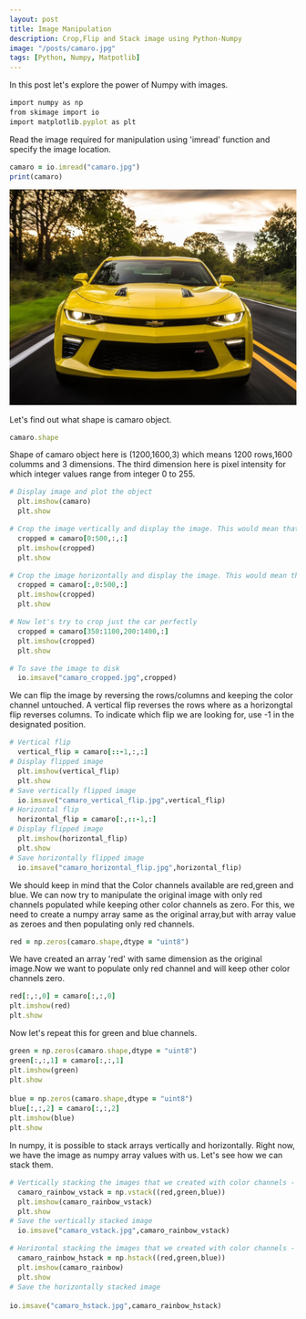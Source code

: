 ```yaml
---
layout: post
title: Image Manipulation
description: Crop,Flip and Stack image using Python-Numpy 
image: "/posts/camaro.jpg"
tags: [Python, Numpy, Matpotlib]
---
```


In this post let's explore the power of Numpy with images.

```ruby
import numpy as np
from skimage import io
import matplotlib.pyplot as plt
```

Read the image required for manipulation using 'imread' function and specify the image location.

```ruby
camaro = io.imread("camaro.jpg")
print(camaro)
```
<img src="https://raw.githubusercontent.com/SreedeviSreekumari/SreedeviSreekumari.github.io/master/img/posts/camaro.jpg">

Let's find out what shape is camaro object.

```ruby
camaro.shape
```
Shape of camaro object here is (1200,1600,3) which means 1200 rows,1600 columms and 3 dimensions.
The third dimension here is pixel intensity for which integer values range from integer 0 to 255.

```ruby
# Display image and plot the object 
  plt.imshow(camaro)
  plt.show
```
```ruby
# Crop the image vertically and display the image. This would mean that y axis will be affected.
  cropped = camaro[0:500,:,:]
  plt.imshow(cropped)
  plt.show
```
```ruby
# Crop the image horizontally and display the image. This would mean that x axis will be affected.
  cropped = camaro[:,0:500,:]
  plt.imshow(cropped)
  plt.show
```
```ruby
# Now let's try to crop just the car perfectly
  cropped = camaro[350:1100,200:1400,:]
  plt.imshow(cropped)
  plt.show
```
```ruby
# To save the image to disk
  io.imsave("camaro_cropped.jpg",cropped)
```
We can flip the image by reversing the rows/columns and keeping the color channel untouched. 
A vertical flip reverses the rows where as a horizongtal flip reverses columns.
To indicate which flip we are looking for, use -1 in the designated position.

```ruby
# Vertical flip
  vertical_flip = camaro[::-1,:,:]
# Display flipped image
  plt.imshow(vertical_flip)
  plt.show
# Save vertically flipped image
  io.imsave("camaro_vertical_flip.jpg",vertical_flip)
# Horizontal flip
  horizontal_flip = camaro[:,::-1,:]
# Display flipped image
  plt.imshow(horizontal_flip)
  plt.show
# Save horizontally flipped image
  io.imsave("camaro_horizontal_flip.jpg",horizontal_flip)
```
We should keep in mind that the Color channels available are red,green and blue. We can now try to manipulate the original image with only red channels populated while keeping other color channels as zero. For this, we need to create a numpy array same as the original array,but with array value as zeroes and then populating only red channels.
```ruby
red = np.zeros(camaro.shape,dtype = "uint8")
``` 

We have created an array 'red' with same dimension as the original image.Now we want to populate only red channel and will keep other color channels zero.
```ruby
red[:,:,0] = camaro[:,:,0]
plt.imshow(red)
plt.show
```   

Now let's repeat this for green and blue channels.
```ruby
green = np.zeros(camaro.shape,dtype = "uint8")  
green[:,:,1] = camaro[:,:,1]
plt.imshow(green)
plt.show

blue = np.zeros(camaro.shape,dtype = "uint8")  
blue[:,:,2] = camaro[:,:,2]
plt.imshow(blue)
plt.show
``` 
In numpy, it is possible to stack arrays vertically and horizontally. Right now, we have the image as numpy array values with us. Let's see how we can stack them.
```ruby
# Vertically stacking the images that we created with color channels - red,green and blue
  camaro_rainbow_vstack = np.vstack((red,green,blue))
  plt.imshow(camaro_rainbow_vstack)
  plt.show
# Save the vertically stacked image
  io.imsave("camaro_vstack.jpg",camaro_rainbow_vstack)
``` 

```ruby
# Horizontal stacking the images that we created with color channels - red,green and blue
  camaro_rainbow_hstack = np.hstack((red,green,blue))
  plt.imshow(camaro_rainbow)
  plt.show
# Save the horizontally stacked image

io.imsave("camaro_hstack.jpg",camaro_rainbow_hstack)

